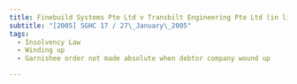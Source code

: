 ```yaml
---
title: Finebuild Systems Pte Ltd v Transbilt Engineering Pte Ltd (in liquidation) 
subtitle: "[2005] SGHC 17 / 27\_January\_2005"
tags:
  - Insolvency Law
  - Winding up
  - Garnishee order not made absolute when debtor company wound up

---
```


